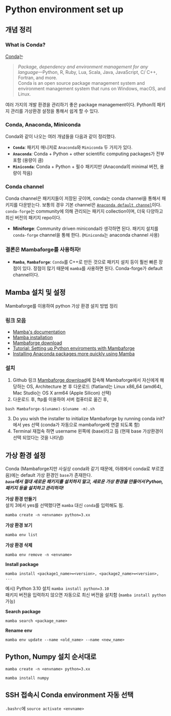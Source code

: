 # Python environment set up


## 개념 정리
### What is Conda?
[Conda](https://docs.conda.io/en/latest/)는
> *Package, dependency and environment management for any language*—Python, R, Ruby, Lua, Scala, Java, JavaScript, C/ C++, Fortran, and more.  
> Conda is an open source package management system and environment management system that runs on Windows, macOS, and Linux.  

여러 가지의 개발 환경을 관리하기 좋은 package management이다. Python의 패키지 관리를 가상환경 설정을 통해서 쉽게 할 수 있다.

### Conda, Anaconda, Miniconda
Conda와 같이 나오는 여러 개념들을 다음과 같이 정리했다.
- **`Conda`**: 패키지 매니저로 `Anaconda`와 `Miniconda` 두 가지가 있다.
- **`Anaconda`**: Conda + Python + other scientific computing packages가 전부 포함 (용량이 큼)
- **`Miniconda`**: Conda + Python + 필수 패키지만 (Anaconda의 minimal 버전, 용량이 작음)

### Conda channel
Conda channel은 패키지들이 저장된 곳이며, conda는 conda channel을 통해서 패키지를 다운받는다. 보통의 경우 기본 channel은 [`Anaconda default channel`](https://repo.anaconda.com/pkgs/)이다. `conda-forge`는 community에 의해 관리되는 패키지 collection이며, 더욱 다양하고 최신 버전의 패키지 repo이다.

- **Miniforge**: Community driven miniconda라 생각하면 된다. 패키지 설치를 `conda-forge` channel을 통해 한다. (`Miniconda`는 anaconda channel 사용)

### 결론은 Mambaforge를 사용하자!
- **`Mamba`**, **`Mambaforge`**: `Conda`를 C++로 만든 것으로 패키지 설치 등이 훨씬 빠른 장점이 있다. 장점이 많기 때문에 `mamba`를 사용하면 된다. Conda-forge가 default channel이다.


## Mamba 설치 및 설정
Mambaforge를 이용하여 python 가상 환경 설치 방법 정리

### 링크 모음
- [Mamba's documentation](https://mamba.readthedocs.io/en/latest/index.html)
- [Mamba installation](https://mamba.readthedocs.io/en/latest/installation.html)
- [Mambaforge download](https://github.com/conda-forge/miniforge#mambaforge)
- [Tutorial: Setting up Python enviroments with Mambaforge](https://ross-dobson.github.io/posts/2021/01/setting-up-python-virtual-environments-with-mambaforge/)  
- [Installing Anaconda packages more quickly using Mamba](https://blog.hpc.qmul.ac.uk/mamba.html)


### 설치
1. Github 링크 [Mambaforge download](https://github.com/conda-forge/miniforge#mambaforge)에 접속해 Mambaforge에서 자신에게 해당하는 OS, Architecture 본 후 다운로드 (flatland는 Linux x86_64 (amd64), Mac Studio는 OS X arm64 (Apple Silicon) 선택)  
2. 다운로드 후, ftp를 이용하여 서버 컴퓨터로 옮긴 후, 
```console
bash Mambaforge-$(uname)-$(uname -m).sh
```
3. Do you wish the installer to initialize Mambaforge by running conda init?에서 yes 선택 (conda가 자동으로 mambaforge에 연결 되도록 함)
4. Terminal 재접속 하면 username 왼쪽에 (base)라고 뜸 (현재 base 가상환경이 선택 되었다는 것을 나타냄)

## 가상 환경 설정
Conda (Mambaforge지만 사실상 conda와 같기 때문에, 아래에서 conda로 부르겠음)에는 default 가상 환경인 `base`가 존재한다.  
***`base`에서 절대 새로운 패키지를 설치하지 말고, 새로운 가상 환경을 만들어서 Python, 패키지 등을 설치하고 관리하자!***

**가상 환경 만들기**  
설치 3에서 yes를 선택했다면 `mamba` 대신 `conda`를 입력해도 됨.
```shell
mamba create -n <envname> python=3.xx
```

**가상 환경 보기**
```shell
mamba env list
```

**가상 환경 삭제**
```shell
mamba env remove -n <envname>
```

**Install package**
```shell
mamba install <package1_name>=<version>, <package2_name>=<version>, ...
```
예시) Python 3.10 설치 `mamba install python=3.10`  
패키지 버전을 입력하지 않으면 자동으로 최신 버전을 설치함 (`mamba install python` 가능)

**Search package**
```shell
mamba search <package_name>
```
**Rename env**
```shell
mamba env update --name <old_name> --name <new_name>
```


## Python, Numpy 설치 순서대로
```shell
mamba create -n <envname> python=3.xx
```

```shell
mamba install numpy
```


## SSH 접속시 Conda environment 자동 선택
`.bashrc`에 `source activate <envname>` 
